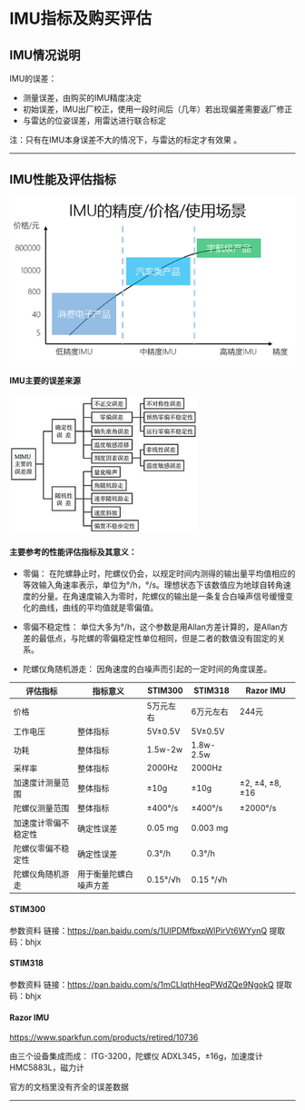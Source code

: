 
# IMU指标及购买评估

## IMU情况说明

IMU的误差：
- 测量误差，由购买的IMU精度决定
- 初始误差，IMU出厂校正，使用一段时间后（几年）若出现偏差需要返厂修正
- 与雷达的位姿误差，用雷达进行联合标定

注：只有在IMU本身误差不大的情况下，与雷达的标定才有效果 。



---

## IMU性能及评估指标

![](imu.png)


#### IMU主要的误差来源

![](imu误差.jpg)



#### 主要参考的性能评估指标及其意义：

- 零偏：
在陀螺静止时，陀螺仪仍会，以规定时间内测得的输出量平均值相应的等效输入角速率表示，单位为°/h，°/s。理想状态下该数值应为地球自转角速度的分量。在角速度输入为零时，陀螺仪的输出是一条复合白噪声信号缓慢变化的曲线，曲线的平均值就是零偏值。

- 零偏不稳定性：
单位大多为°/h，这个参数是用Allan方差计算的，是Allan方差的最低点，与陀螺的零偏稳定性单位相同，但是二者的数值没有固定的关系。

- 陀螺仪角随机游走：
因角速度的白噪声而引起的一定时间的角度误差。

评估指标|指标意义|STIM300|STIM318|Razor IMU
-|-|-|-|-|
价格||5万元左右|6万元左右|244元|
工作电压|整体指标|5V±0.5V|5V±0.5V|
功耗|整体指标|1.5w-2w|1.8w-2.5w|
采样率|整体指标|2000Hz|2000Hz|
加速度计测量范围|整体指标|±10g|±10g|±2, ±4, ±8, ±16
陀螺仪测量范围|整体指标|±400°/s|±400°/s|±2000°/s|
加速度计零偏不稳定性|确定性误差|0.05 mg|0.003 mg|
陀螺仪零偏不稳定性|确定性误差|0.3°/h|0.3°/h|
陀螺仪角随机游走|用于衡量陀螺白噪声方差|0.15°/√h|0.15 °/√h|

#### STIM300

参数资料
链接：https://pan.baidu.com/s/1UIPDMfbxpWlPirVt6WYynQ 
提取码：bhjx

#### STIM318

参数资料
链接：https://pan.baidu.com/s/1mCLlqthHeqPWdZQe9NgokQ 
提取码：bhjx


#### Razor IMU
https://www.sparkfun.com/products/retired/10736

由三个设备集成而成：
ITG-3200，陀螺仪
ADXL345，±16g，加速度计
HMC5883L，磁力计

官方的文档里没有齐全的误差数据

---

